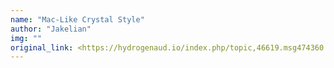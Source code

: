 ```yaml
---
name: "Mac-Like Crystal Style"
author: "Jakelian"
img: ""
original_link: <https://hydrogenaud.io/index.php/topic,46619.msg474360.html#msg474360>
---
```

